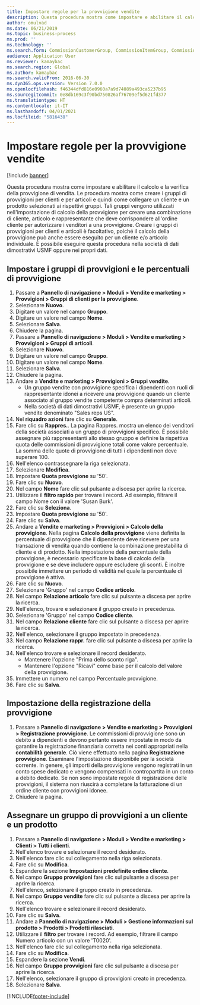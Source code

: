 ```yaml
---
title: Impostare regole per la provvigione vendite
description: Questa procedura mostra come impostare e abilitare il calcolo e la verifica della provvigione di vendita.
author: omulvad
ms.date: 06/21/2019
ms.topic: business-process
ms.prod: ''
ms.technology: ''
ms.search.form: CommissionCustomerGroup, CommissionItemGroup, CommissionSalesGroup, CommissionSalesMember, DirPartyLookup, CommissionCalc, InventPosting, CustTable, EcoResProductDetailsExtended, CommissionEmplSalesGroup
audience: Application User
ms.reviewer: kamaybac
ms.search.region: Global
ms.author: kamaybac
ms.search.validFrom: 2016-06-30
ms.dyn365.ops.version: Version 7.0.0
ms.openlocfilehash: f46344dfd816e0960a7a9d74089a493ca5237b95
ms.sourcegitcommit: 0e8db169c3f90bd750826af76709ef5d621fd377
ms.translationtype: HT
ms.contentlocale: it-IT
ms.lasthandoff: 04/01/2021
ms.locfileid: "5816438"
---
```

# <a name="set-up-sales-commission-rules"></a>Impostare regole per la provvigione vendite

[!include [banner](../../includes/banner.md)]

Questa procedura mostra come impostare e abilitare il calcolo e la verifica della provvigione di vendita. Le procedura mostra come creare i gruppi di provvigioni per clienti e per articoli e quindi come collegare un cliente e un prodotto selezionati ai rispettivi gruppi. Tali gruppi vengono utilizzati nell'impostazione di calcolo della provvigione per creare una combinazione di cliente, articolo e rappresentante che deve corrispondere all'ordine cliente per autorizzare i venditori a una provvigione. Creare i gruppi di provvigioni per clienti e articoli è facoltativo, poiché il calcolo della provvigione può anche essere eseguito per un cliente e/o articolo individuale. È possibile eseguire questa procedura nella società di dati dimostrativi USMF oppure nei propri dati.


## <a name="set-up-commission-groups-and-commission-rates"></a>Impostare i gruppi di provvigioni e le percentuali di provvigione
1. Passare a **Pannello di navigazione > Moduli > Vendite e marketing > Provvigioni > Gruppi di clienti per la provvigione**.
2. Selezionare **Nuovo**.
3. Digitare un valore nel campo **Gruppo**.
4. Digitare un valore nel campo **Nome**.
5. Selezionare **Salva**.
6. Chiudere la pagina.
7. Passare a **Pannello di navigazione > Moduli > Vendite e marketing > Provvigioni > Gruppi di articoli**.
8. Selezionare **Nuovo**.
9. Digitare un valore nel campo **Gruppo**.
10. Digitare un valore nel campo **Nome**.
11. Selezionare **Salva**.
12. Chiudere la pagina.
13. Andare a **Vendite e marketing > Provvigioni > Gruppi vendite**.
    - Un gruppo vendite con provvigione specifica i dipendenti con ruoli di rappresentante idonei a ricevere una provvigione quando un cliente associato al gruppo vendite competente compra determinati articoli.  
    - Nella società di dati dimostrativi USMF, è presente un gruppo vendite denominato "Sales reps US".  
14. Nel **riquadro azioni** fare clic su **Generale**.
15. Fare clic su **Rappres.**. La pagina Rappres. mostra un elenco dei venditori della società associati a un gruppo di provvigioni specifico. È possibile assegnare più rappresentanti allo stesso gruppo e definire la rispettiva quota delle commissioni di provvigione totali come valore percentuale. La somma delle quote di provvigione di tutti i dipendenti non deve superare 100. 
16. Nell'elenco contrassegnare la riga selezionata.
17. Selezionare **Modifica**.
18. Impostare **Quota provvigione** su '50'.
19. Fare clic su **Nuovo**.
20. Nel campo **Nome** fare clic sul pulsante a discesa per aprire la ricerca.
21. Utilizzare il **filtro rapido** per trovare i record. Ad esempio, filtrare il campo Nome con il valore 'Susan Burk'.
22. Fare clic su **Seleziona**.
23. Impostare **Quota provvigione** su '50'.
24. Fare clic su **Salva**.
25. Andare a **Vendite e marketing > Provvigioni > Calcolo della provvigione**. Nella pagina **Calcolo della provvigione** viene definita la percentuale di provvigione che il dipendente deve ricevere per una transazione di vendita quando contiene la combinazione prestabilita di cliente e di prodotto. Nella impostazione della percentuale della provvigione, è necessario specificare la base di calcolo della provvigione e se deve includere oppure escludere gli sconti. È inoltre possibile immettere un periodo di validità nel quale la percentuale di provvigione è attiva.  
26. Fare clic su **Nuovo**.
27. Selezionare 'Gruppo' nel campo **Codice articolo**.
28. Nel campo **Relazione articolo** fare clic sul pulsante a discesa per aprire la ricerca.
29. Nell'elenco, trovare e selezionare il gruppo creato in precedenza.
30. Selezionare 'Gruppo' nel campo **Codice cliente**.
31. Nel campo **Relazione cliente** fare clic sul pulsante a discesa per aprire la ricerca.
32. Nell'elenco, selezionare il gruppo impostato in precedenza.
33. Nel campo **Relazione rappr.** fare clic sul pulsante a discesa per aprire la ricerca.
34. Nell'elenco trovare e selezionare il record desiderato.
    - Mantenere l'opzione "Prima dello sconto riga".  
    - Mantenere l'opzione "Ricavi" come base per il calcolo del valore della provvigione.    
35. Immettere un numero nel campo Percentuale provvigione.
36. Fare clic su **Salva**.

## <a name="setting-up-commission-posting"></a>Impostazione della registrazione della provvigione
1. Passare a **Pannello di navigazione > Vendite e marketing > Provvigioni > Registrazione provvigione**. Le commissioni di provvigione sono un debito a dipendenti e devono pertanto essere impostate in modo da garantire la registrazione finanziaria corretta nei conti appropriati nella **contabilità generale**. Ciò viene effettuato nella pagina **Registrazione provvigione**. Esaminare l'impostazione disponibile per la società corrente. In genere, gli importi della provvigione vengono registrati in un conto spese dedicato e vengono compensati in contropartita in un conto a debito dedicato. Se non sono impostate regole di registrazione delle provvigioni, il sistema non riuscirà a completare la fatturazione di un ordine cliente con provvigioni idonee.  
2. Chiudere la pagina.

## <a name="assign-a-commission-group-to-a-customer-and-a-product"></a>Assegnare un gruppo di provvigioni a un cliente e un prodotto
1. Passare a **Pannello di navigazione > Moduli > Vendite e marketing > Clienti > Tutti i clienti**.
2. Nell'elenco trovare e selezionare il record desiderato.
3. Nell'elenco fare clic sul collegamento nella riga selezionata.
4. Fare clic su **Modifica**.
5. Espandere la sezione **Impostazioni predefinite ordine cliente**.
6. Nel campo **Gruppo provvigioni** fare clic sul pulsante a discesa per aprire la ricerca.
7. Nell'elenco, selezionare il gruppo creato in precedenza.
8. Nel campo **Gruppo vendite** fare clic sul pulsante a discesa per aprire la ricerca.
9. Nell'elenco trovare e selezionare il record desiderato.
10. Fare clic su **Salva**.
11. Andare a **Pannello di navigazione > Moduli > Gestione informazioni sul prodotto > Prodotti > Prodotti rilasciati**.
12. Utilizzare il **filtro** per trovare i record. Ad esempio, filtrare il campo Numero articolo con un valore 'T0020'.
13. Nell'elenco fare clic sul collegamento nella riga selezionata.
14. Fare clic su **Modifica**.
15. Espandere la sezione **Vendi**.
16. Nel campo **Gruppo provvigioni** fare clic sul pulsante a discesa per aprire la ricerca.
17. Nell'elenco, selezionare il gruppo di provvigioni creato in precedenza.
18. Selezionare **Salva**.



[!INCLUDE[footer-include](../../../includes/footer-banner.md)]